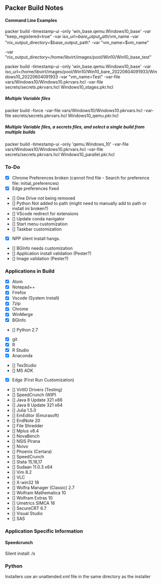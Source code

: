 ## Packer Build Notes

#### Command Line Examples

packer build -timestamp-ui -only 'win_base.qemu.Windows10_base' -var "keep_registered=true" -var iso_url=$bare_output_path/$vm_name -var "nix_output_directory=$base_output_path" -var "vm_name=$vm_name" 

-var "nix_output_directory=/home/libvirt/images/pool/Win10/Win10_base_test"

packer build -timestamp-ui -only 'win_base.qemu.Windows10_base' -var iso_url=/home/libvirt/images/pool/Win10/Win10_bare_20220604091933/Windows10_20220604091933 -var "vm_name=Test" -var-file vars/Windows10/Windows10.pkrvars.hcl -var-file secrets/secrets.pkrvars.hcl Windows10_stages.pkr.hcl



##### Multiple Variable files
packer build -force -var-file vars/Windows10/Windows10.pkrvars.hcl -var-file secrets/secrets.pkrvars.hcl Windows10_qemu.pkr.hcl

##### Multiple Variable files, a secrets files, and select a single build from multiple builds
packer build -timestamp-ui -only 'qemu.Windows_10' -var-file vars/Windows10/Windows10.pkrvars.hcl -var-file secrets/secrets.pkrvars.hcl Windows10_parallel.pkr.hcl

### To-Do
- [x] Chrome Preferences broken (cannot find file - Search for preference file: initial_preferences)
- [x] Edge preferences fixed
- [] One Drive not being removed
- [] Python Not added to path (might need to manually add to path or install ini broken?)
- [] VScode redirect for extensions
- [] Update conda navigator
- [] Start menu customization
- [] Taskbar customization
- [x] NPP silent install hangs.
- [] BGInfo needs customization
- [] Application install validation (Pester?)
- [] Image validation (Pester?)
### Applications in Build
- [x] Atom
- [x] Notepad++
- [x] Firefox
- [x] Vscode (System Install)
- [x] 7zip
- [x] Chrome
- [x] WinMerge
- [x] BGInfo
- [] Python 2.7
- [x] git
- [x] R
- [x] R Studio 
- [x] Anaconda 
- [] TexStudio 
- [] MS ADK
- [x] Edge (First Run Customization)
- [] VirtIO Drivers (Testing)
- [] SpeedCrunch (WIP)
- [] Java 8 Update 321 x86
- [] Java 8 Update 321 x64
- [] Julia 1.5.0
- [] EmEditor (Emurasoft)
- [] EndNote 20
- [] File Shredder
- [] Mplus v8.4
- [] NovaBench
- [] NSIS Pirana
- [] Nvivo
- [] Phoenix (Certara)
- [] SpeedCrunch
- [] Stata 15,16,17
- [] Sudaan 11.0.3 x64
- [] Vim 8.2
- [] VLC
- [] X-win32 18
- [] Wolfra Manager (Classic) 2.7
- [] Wolfram Mathematica 10
- [] Wolfram Extras 10
- [] Umetrics SIMCA 16
- [] SecureCRT 6.7
- [] Visual Studio
- [] SAS

### Application Specific Information


#### Speedcrunch 
Silent install: /s

### Python
Installers use an unattended.xml file in the same directory as the installer